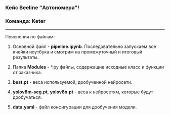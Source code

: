 ### Кейс Beeline "Автономера"!
### Команда: **Keter**
*** 
Пояснения по файлам:

1. Основной файл - **pipeline.ipynb**. Последовательно запускаем все ячейки ноутбука и смотрим на промежуточный и итоговый результаты.

2. Папка **Modules** - *.py файлы, содержащие исходные класс и функции от заказчика.

3. **best.pt** - веса используемой, дообученной нейросети.

4. **yolov8m-seg.pt**, **yolov8n.pt** - веса к нейросетям, которые будут дообучаться.

5. **data.yaml** - файл конфигурации для дообучения модели.
